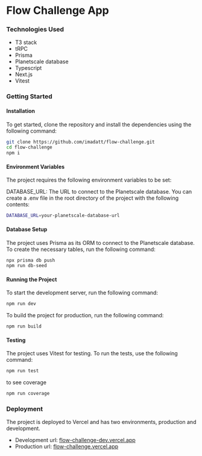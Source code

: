 # Flow Challenge App

### Technologies Used

- T3 stack
- tRPC
- Prisma
- Planetscale database
- Typescript
- Next.js
- Vitest

### Getting Started

#### Installation

To get started, clone the repository and install the dependencies using the following command:

```bash
git clone https://github.com/imadatt/flow-challenge.git
cd flow-challenge
npm i
```

#### Environment Variables

The project requires the following environment variables to be set:

DATABASE_URL: The URL to connect to the Planetscale database.
You can create a .env file in the root directory of the project with the following contents:

```bash
DATABASE_URL=your-planetscale-database-url
```

#### Database Setup

The project uses Prisma as its ORM to connect to the Planetscale database. To create the necessary tables, run the following command:

```bash
npx prisma db push
npm run db-seed
```

#### Running the Project

To start the development server, run the following command:

```bash
npm run dev
```

To build the project for production, run the following command:

```bash
npm run build
```

#### Testing

The project uses Vitest for testing. To run the tests, use the following command:

```bash
npm run test
```

to see coverage

```bash
npm run coverage
```

### Deployment

The project is deployed to Vercel and has two environments, production and development.

- Development url: [flow-challenge-dev.vercel.app](flow-challenge-dev.vercel.app)
- Production url: [flow-challenge.vercel.app](flow-challenge.vercel.app)
